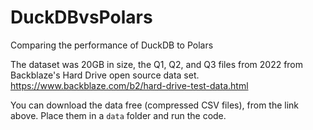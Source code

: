 # DuckDBvsPolars
Comparing the performance of DuckDB to Polars

The dataset was 20GB in size, the Q1, Q2, and Q3 files from 2022 from Backblaze's Hard Drive open source data set. https://www.backblaze.com/b2/hard-drive-test-data.html

You can download the data free (compressed CSV files), from the link above. Place them in a `data` folder and run the code.
